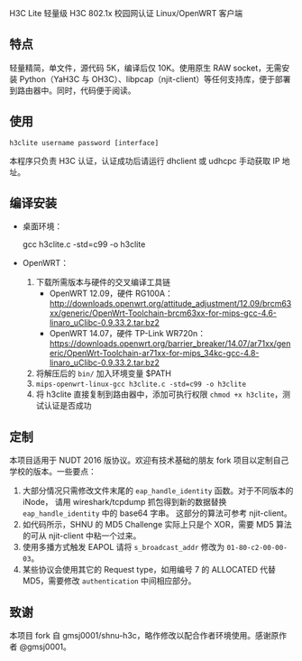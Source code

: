 H3C Lite 轻量级 H3C 802.1x 校园网认证 Linux/OpenWRT 客户端

## 特点

轻量精简，单文件，源代码 5K，编译后仅 10K。使用原生 RAW socket，无需安装 Python（YaH3C 与 OH3C）、libpcap（njit-client）等任何支持库，便于部署到路由器中。同时，代码便于阅读。

## 使用

    h3clite username password [interface]

本程序只负责 H3C 认证，认证成功后请运行 dhclient 或 udhcpc 手动获取 IP 地址。

## 编译安装

- 桌面环境：

    gcc h3clite.c -std=c99 -o h3clite

- OpenWRT：
    1. 下载所需版本与硬件的交叉编译工具链
        - OpenWRT 12.09，硬件 RG100A：<http://downloads.openwrt.org/attitude_adjustment/12.09/brcm63xx/generic/OpenWrt-Toolchain-brcm63xx-for-mips-gcc-4.6-linaro_uClibc-0.9.33.2.tar.bz2>
        - OpenWRT 14.07，硬件 TP-Link WR720n：<https://downloads.openwrt.org/barrier_breaker/14.07/ar71xx/generic/OpenWrt-Toolchain-ar71xx-for-mips_34kc-gcc-4.8-linaro_uClibc-0.9.33.2.tar.bz2> 
    2. 将解压后的 `bin/` 加入环境变量 $PATH
    3. `mips-openwrt-linux-gcc h3clite.c -std=c99 -o h3clite`
    4. 将 h3clite 直接复制到路由器中，添加可执行权限 `chmod +x h3clite`，测试认证是否成功

## 定制

本项目适用于 NUDT 2016 版协议。欢迎有技术基础的朋友 fork 项目以定制自己学校的版本。一些要点：

1. 大部分情况只需修改文件末尾的 `eap_handle_identity` 函数。对于不同版本的 iNode，
请用 wireshark/tcpdump 抓包得到新的数据替换 `eap_handle_identity` 中的 base64 字串。
这部分的算法可参考 njit-client。
2. 如代码所示，SHNU 的 MD5 Challenge 实际上只是个 XOR，需要 MD5 算法的可从 njit-client 中粘一个过来。
3. 使用多播方式触发 EAPOL 请将 `s_broadcast_addr` 修改为 `01-80-c2-00-00-03`。
4. 某些协议会使用其它的 Request type，如用编号 7 的 ALLOCATED 代替 MD5，需要修改 `authentication` 中间相应部分。

## 致谢
本项目 fork 自 gmsj0001/shnu-h3c，略作修改以配合作者环境使用。感谢原作者 @gmsj0001。
